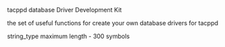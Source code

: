 tacppd database Driver Development Kit

the set of useful functions for create your own database
drivers for tacppd



string_type maximum length - 300 symbols
